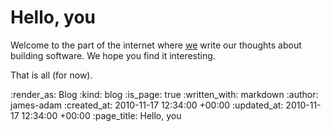 Hello, you
==========

Welcome to the part of the internet where [we][1] write our thoughts about building software. We hope you find it interesting.

That is all (for now).


[1]: /

:render_as: Blog
:kind: blog
:is_page: true
:written_with: markdown
:author: james-adam
:created_at: 2010-11-17 12:34:00 +00:00
:updated_at: 2010-11-17 12:34:00 +00:00
:page_title: Hello, you
